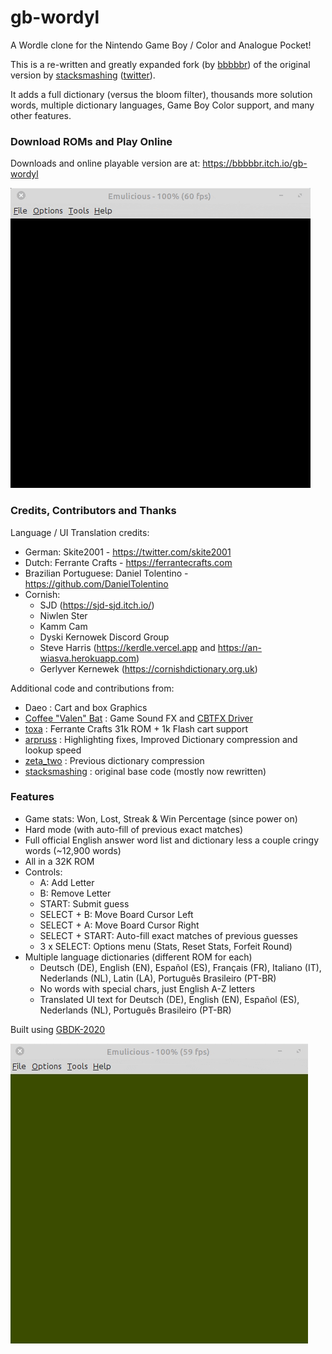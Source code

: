 # gb-wordyl

A Wordle clone for the Nintendo Game Boy / Color and Analogue Pocket!

This is a re-written and greatly expanded fork (by [bbbbbr](https://github.com/bbbbbr/gb-wordle)) of the original version by [stacksmashing](https://github.com/stacksmashing/gb-wordle) ([twitter](http://twitter.com/ghidraninja)).

It adds a full dictionary (versus the bloom filter), thousands more solution words, multiple dictionary languages, Game Boy Color support, and many other features.


### Download ROMs and Play Online

Downloads and online playable version are at: https://bbbbbr.itch.io/gb-wordyl

![GB-Wordyl gameplay](/info/gb-wordyl_demo_cgb.gif)


### Credits, Contributors and Thanks

Language / UI Translation credits:
  - German: Skite2001 - https://twitter.com/skite2001
  - Dutch: Ferrante Crafts - https://ferrantecrafts.com
  - Brazilian Portuguese: Daniel Tolentino - https://github.com/DanielTolentino
  - Cornish:
    - SJD (https://sjd-sjd.itch.io/)
    - Niwlen Ster
    - Kamm Cam
    - Dyski Kernowek Discord Group
    - Steve Harris (https://kerdle.vercel.app and https://an-wiasva.herokuapp.com)
    - Gerlyver Kernewek (https://cornishdictionary.org.uk)


Additional code and contributions from:
  - Daeo : Cart and box Graphics
  - [Coffee "Valen" Bat](https://twitter.com/cofebbat) : Game Sound FX and [CBTFX Driver](https://github.com/datguywitha3ds/CBT-FX)
  - [toxa](https://github.com/untoxa/) : Ferrante Crafts 31k ROM + 1k Flash cart support
  - [arpruss](https://github.com/arpruss/gb-fiver) : Highlighting fixes, Improved Dictionary compression and lookup speed
  - [zeta_two](https://github.com/ZetaTwo/gb-wordle) : Previous dictionary compression
  - [stacksmashing](https://github.com/stacksmashing/gb-wordle) : original base code (mostly now rewritten)


### Features
  - Game stats: Won, Lost, Streak & Win Percentage (since power on)
  - Hard mode (with auto-fill of previous exact matches)
  - Full official English answer word list and dictionary less a couple cringy words (~12,900 words)
  - All in a 32K ROM
  - Controls:
    - A: Add Letter
    - B: Remove Letter
    - START: Submit guess
    - SELECT + B: Move Board Cursor Left
    - SELECT + A:  Move Board Cursor Right
    - SELECT + START: Auto-fill exact matches of previous guesses
    - 3 x SELECT: Options menu (Stats, Reset Stats, Forfeit Round)
  - Multiple language dictionaries (different ROM for each)
    - Deutsch (DE), English (EN), Español (ES), Français (FR), Italiano (IT), Nederlands (NL), Latin (LA), Português Brasileiro (PT-BR)
    - No words with special chars, just English A-Z letters
    - Translated UI text for Deutsch (DE), English (EN), Español (ES), Nederlands (NL), Português Brasileiro (PT-BR)


Built using [GBDK-2020](https://github.com/gbdk-2020/gbdk-2020)

![GB-Wordyl gameplay](/info/gb-wordyl_demo.gif)


